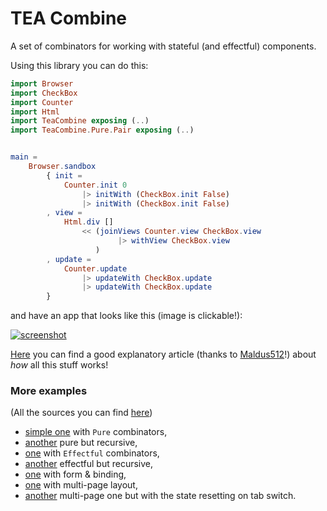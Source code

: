 # TEA Combine

A set of combinators for working with stateful (and effectful) components.

Using this library you can do this:

```elm
import Browser
import CheckBox
import Counter
import Html
import TeaCombine exposing (..)
import TeaCombine.Pure.Pair exposing (..)


main =
    Browser.sandbox
        { init =
            Counter.init 0
                |> initWith (CheckBox.init False)
                |> initWith (CheckBox.init False)
        , view =
            Html.div []
                << (joinViews Counter.view CheckBox.view
                        |> withView CheckBox.view
                   )
        , update =
            Counter.update
                |> updateWith CheckBox.update
                |> updateWith CheckBox.update
        }
```

and have an app that looks like this (image is clickable!):

[![screenshot](https://github.com/astynax/tea-combine/blob/master/assets/example.png)](https://astynax.github.com/tea-combine/examples/pure/Simple.html)

[Here](https://medium.com/@mattia512maldini/the-principles-behind-tea-combine-49120b9137d0) you can find a good explanatory article (thanks to [Maldus512](https://github.com/Maldus512)!) about *how* all this stuff works!

### More examples

(All the sources you can find [here](https://github.com/astynax/tea-combine/tree/master/examples))

- [simple one](https://astynax.github.io/tea-combine/examples/pure/Main.html) with `Pure` combinators,
- [another](https://astynax.github.io/tea-combine/examples/pure/Recursive.html) pure but recursive,
- [one](https://astynax.github.io/tea-combine/examples/effectful/Main.html) with `Effectful` combinators,
- [another](https://astynax.github.io/tea-combine/examples/effectful/Recursive.html) effectful but recursive,
- [one](https://astynax.github.io/tea-combine/examples/form/Main.html) with form & binding,
- [one](https://astynax.github.io/tea-combine/examples/pages/Main.html) with multi-page layout,
- [another](https://astynax.github.io/tea-combine/examples/xor_pages/Main.html) multi-page one but with the state resetting on tab switch.
